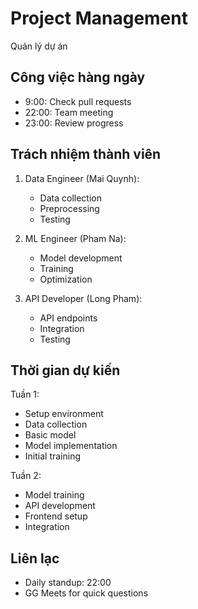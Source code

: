 # Project Management
 Quản lý dự án

## Công việc hàng ngày
- 9:00: Check pull requests
- 22:00: Team meeting
- 23:00: Review progress

## Trách nhiệm thành viên
1. Data Engineer (Mai Quynh):
   - Data collection
   - Preprocessing
   - Testing

2. ML Engineer (Pham Na):
   - Model development
   - Training
   - Optimization

3. API Developer (Long Pham):
   - API endpoints
   - Integration
   - Testing

## Thời gian dự kiến
Tuần 1:
- Setup environment
- Data collection
- Basic model
- Model implementation
- Initial training

Tuần 2:
- Model training
- API development
- Frontend setup
- Integration

## Liên lạc
- Daily standup: 22:00
- GG Meets for quick questions

